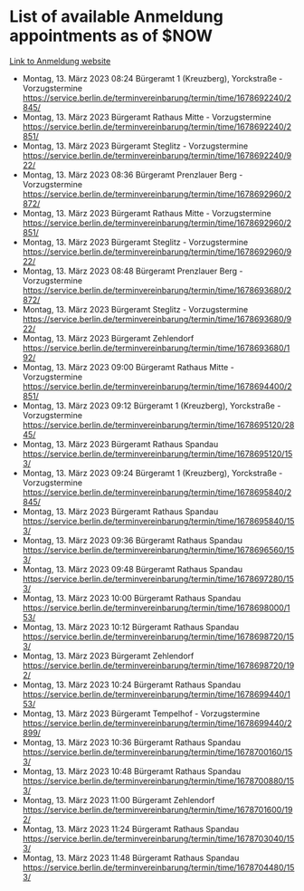 # List of available Anmeldung appointments as of $NOW
[Link to Anmeldung website](https://service.berlin.de/terminvereinbarung/termin/tag.php?termin=1&anliegen[]=120686&dienstleisterlist=122210,122217,327316,122219,327312,122227,327314,122231,327346,122243,327348,122254,122252,329742,122260,329745,122262,329748,122271,327278,122273,327274,122277,327276,330436,122280,327294,122282,327290,122284,327292,122291,327270,122285,327266,122286,327264,122296,327268,150230,329760,122297,327286,122294,327284,122312,329763,122314,329775,122304,327330,122311,327334,122309,327332,317869,122281,327352,122279,329772,122283,122276,327324,122274,327326,122267,329766,122246,327318,122251,327320,122257,327322,122208,327298,122226,327300&herkunft=http%3A%2F%2Fservice.berlin.de%2Fdienstleistung%2F120686%2F)
- Montag, 13. März 2023 08:24 Bürgeramt 1 (Kreuzberg), Yorckstraße - Vorzugstermine https://service.berlin.de/terminvereinbarung/termin/time/1678692240/2845/
- Montag, 13. März 2023  Bürgeramt Rathaus Mitte - Vorzugstermine https://service.berlin.de/terminvereinbarung/termin/time/1678692240/2851/
- Montag, 13. März 2023  Bürgeramt Steglitz - Vorzugstermine https://service.berlin.de/terminvereinbarung/termin/time/1678692240/922/
- Montag, 13. März 2023 08:36 Bürgeramt Prenzlauer Berg - Vorzugstermine https://service.berlin.de/terminvereinbarung/termin/time/1678692960/2872/
- Montag, 13. März 2023  Bürgeramt Rathaus Mitte - Vorzugstermine https://service.berlin.de/terminvereinbarung/termin/time/1678692960/2851/
- Montag, 13. März 2023  Bürgeramt Steglitz - Vorzugstermine https://service.berlin.de/terminvereinbarung/termin/time/1678692960/922/
- Montag, 13. März 2023 08:48 Bürgeramt Prenzlauer Berg - Vorzugstermine https://service.berlin.de/terminvereinbarung/termin/time/1678693680/2872/
- Montag, 13. März 2023  Bürgeramt Steglitz - Vorzugstermine https://service.berlin.de/terminvereinbarung/termin/time/1678693680/922/
- Montag, 13. März 2023  Bürgeramt Zehlendorf https://service.berlin.de/terminvereinbarung/termin/time/1678693680/192/
- Montag, 13. März 2023 09:00 Bürgeramt Rathaus Mitte - Vorzugstermine https://service.berlin.de/terminvereinbarung/termin/time/1678694400/2851/
- Montag, 13. März 2023 09:12 Bürgeramt 1 (Kreuzberg), Yorckstraße - Vorzugstermine https://service.berlin.de/terminvereinbarung/termin/time/1678695120/2845/
- Montag, 13. März 2023  Bürgeramt Rathaus Spandau https://service.berlin.de/terminvereinbarung/termin/time/1678695120/153/
- Montag, 13. März 2023 09:24 Bürgeramt 1 (Kreuzberg), Yorckstraße - Vorzugstermine https://service.berlin.de/terminvereinbarung/termin/time/1678695840/2845/
- Montag, 13. März 2023  Bürgeramt Rathaus Spandau https://service.berlin.de/terminvereinbarung/termin/time/1678695840/153/
- Montag, 13. März 2023 09:36 Bürgeramt Rathaus Spandau https://service.berlin.de/terminvereinbarung/termin/time/1678696560/153/
- Montag, 13. März 2023 09:48 Bürgeramt Rathaus Spandau https://service.berlin.de/terminvereinbarung/termin/time/1678697280/153/
- Montag, 13. März 2023 10:00 Bürgeramt Rathaus Spandau https://service.berlin.de/terminvereinbarung/termin/time/1678698000/153/
- Montag, 13. März 2023 10:12 Bürgeramt Rathaus Spandau https://service.berlin.de/terminvereinbarung/termin/time/1678698720/153/
- Montag, 13. März 2023  Bürgeramt Zehlendorf https://service.berlin.de/terminvereinbarung/termin/time/1678698720/192/
- Montag, 13. März 2023 10:24 Bürgeramt Rathaus Spandau https://service.berlin.de/terminvereinbarung/termin/time/1678699440/153/
- Montag, 13. März 2023  Bürgeramt Tempelhof - Vorzugstermine https://service.berlin.de/terminvereinbarung/termin/time/1678699440/2899/
- Montag, 13. März 2023 10:36 Bürgeramt Rathaus Spandau https://service.berlin.de/terminvereinbarung/termin/time/1678700160/153/
- Montag, 13. März 2023 10:48 Bürgeramt Rathaus Spandau https://service.berlin.de/terminvereinbarung/termin/time/1678700880/153/
- Montag, 13. März 2023 11:00 Bürgeramt Zehlendorf https://service.berlin.de/terminvereinbarung/termin/time/1678701600/192/
- Montag, 13. März 2023 11:24 Bürgeramt Rathaus Spandau https://service.berlin.de/terminvereinbarung/termin/time/1678703040/153/
- Montag, 13. März 2023 11:48 Bürgeramt Rathaus Spandau https://service.berlin.de/terminvereinbarung/termin/time/1678704480/153/
